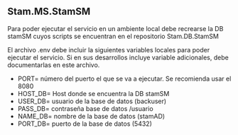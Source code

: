 ## Stam.MS.StamSM
Para poder ejecutar el servicio en un ambiente local debe recrearse la DB stamSM cuyos scripts se encuentran en el repositorio Stam.DB.StamSM

El archivo .env debe incluir la siguientes variables locales para poder ejecutar el servicio. Si en sus desarrollos incluye variable adicionales, debe documentarlas en este archivo.
  - PORT= número del puerto el que se va a ejecutar. Se recomienda usar el 8080
  - HOST_DB= Host donde se encuentra la DB stamSM
  - USER_DB= usuario de la base de datos (backuser)
  - PASS_DB= contraseña base de datos /usuario
  - NAME_DB= nombre de la base de datos (stamAD)
  - PORT_DB= puerto de la base de datos (5432)









